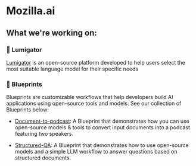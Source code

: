 # Mozilla.ai

## What we're working on:

### 🐊 Lumigator

[Lumigator](https://github.com/mozilla-ai/lumigator) is an open-source platform developed to help users select the most suitable language model for their specific needs

### 📘 Blueprints

Blueprints are customizable workflows that help developers build AI applications using open-source tools and models. See our collection of Blueprints below:

- [Document-to-podcast](https://github.com/mozilla-ai/document-to-podcast): A Blueprint that demonstrates how you can use open-source models & tools to convert input documents into a podcast featuring two speakers.

- [Structured-QA](https://github.com/mozilla-ai/structured-qa): A Blueprint that demonstrates how to use open-source models and a simple LLM workflow to answer questions based on structured documents.
